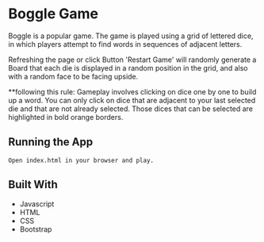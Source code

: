 # Boggle Game

Boggle is a popular game. The game is played using a grid of lettered dice, in which players attempt to find words in sequences of adjacent letters.

Refreshing the page or click Button 'Restart Game' will randomly generate a Board that each die is displayed in a random position in the grid, and also with a random face to be facing upside.

\*\*following this rule:
Gameplay involves clicking on dice one by one to build up a word. You can only click on dice that are adjacent to your last selected die and that are not already selected.
Those dices that can be selected are highlighted in bold orange borders.

## Running the App

```
Open index.html in your browser and play.
```

## Built With

- Javascript
- HTML
- CSS
- Bootstrap
